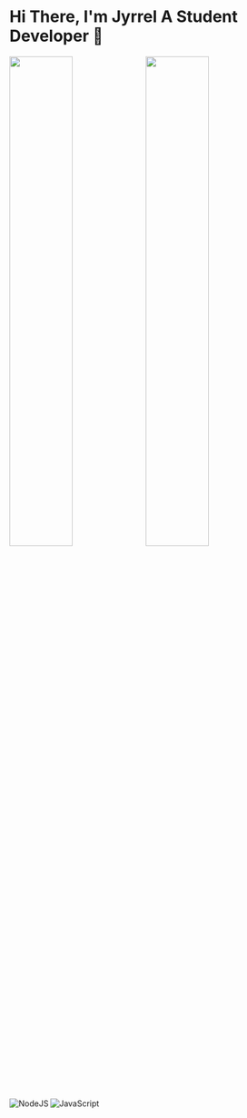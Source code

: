 # Hi There, I'm Jyrrel A Student Developer 👋
<img align="left" width="47%" src="https://github-readme-stats.vercel.app/api?username=Jyrrel&theme=dark&show_icons=true" />
<img align="left" width="47%" src="https://github-readme-stats.vercel.app/api/top-langs/?username=anuraghazra&hide_progress=true" />

<img align="left" alt="NodeJS" src="https://img.shields.io/badge/node.js-23438530.svg? style-for-the-badge&logo=node-dot-js&logoColor=white"/>
<img align="left" alt="JavaScript" src="https://img.shields.io/badge/javascript- 23323338.svg7style=for-the-badge&logo=javascript&logoColor=423F7DF1E"/>
